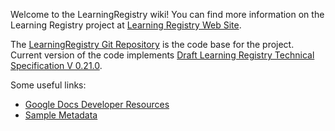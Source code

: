 Welcome to the LearningRegistry wiki! You can find more information on the Learning Registry project at [Learning Registry Web Site](http://learningregistry.org).

The [LearningRegistry Git Repository](https://github.com/LearningRegistry) is the code base for the project. Current version of the code implements [Draft Learning Registry Technical Specification V 0.21.0](https://docs.google.com/document/d/191BTary350To_4JokBUFZLFRMOEfGYrl_EHE6QZxUr8/edit?hl=en#).

Some useful links:  
* [Google Docs Developer Resources](https://docs.google.com/leaf?id=0B3g0HwhfaPvPZDk4YWU3ODItMzg5OC00NjlkLTlmNjItNTBkNDJhYmQ3NGQx&hl=en)  
* [Sample Metadata](https://docs.google.com/leaf?id=0B3g0HwhfaPvPOTMzOGZjMjktM2QyZi00YTM2LTkzNWMtYmViN2JjOWRmZGU2&hl=en)  
